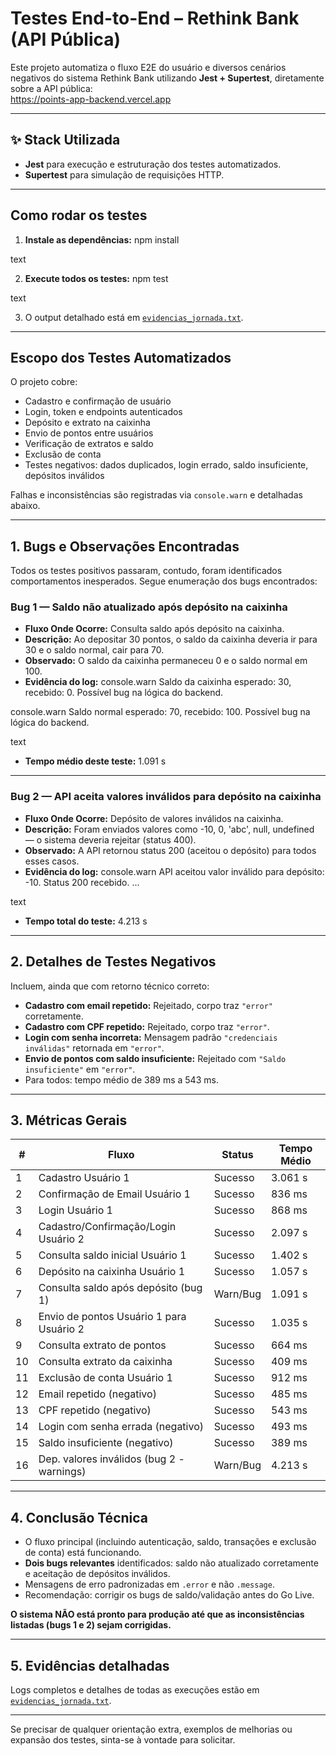 # Testes End-to-End – Rethink Bank (API Pública)

Este projeto automatiza o fluxo E2E do usuário e diversos cenários negativos do sistema Rethink Bank utilizando **Jest + Supertest**, diretamente sobre a API pública:  
https://points-app-backend.vercel.app

---

## ✨ Stack Utilizada

- **Jest** para execução e estruturação dos testes automatizados.
- **Supertest** para simulação de requisições HTTP.

---

## Como rodar os testes

1. **Instale as dependências:**
npm install

text

2. **Execute todos os testes:**
npm test

text

3. O output detalhado está em [`evidencias_jornada.txt`](./evidencias_jornada.txt).

---

## Escopo dos Testes Automatizados

O projeto cobre:

- Cadastro e confirmação de usuário
- Login, token e endpoints autenticados
- Depósito e extrato na caixinha 
- Envio de pontos entre usuários
- Verificação de extratos e saldo
- Exclusão de conta
- Testes negativos: dados duplicados, login errado, saldo insuficiente, depósitos inválidos

Falhas e inconsistências são registradas via `console.warn` e detalhadas abaixo.

---

## 1. Bugs e Observações Encontradas

Todos os testes positivos passaram, contudo, foram identificados comportamentos inesperados. Segue enumeração dos bugs encontrados:

### Bug 1 — Saldo não atualizado após depósito na caixinha

- **Fluxo Onde Ocorre:** Consulta saldo após depósito na caixinha.
- **Descrição:** Ao depositar 30 pontos, o saldo da caixinha deveria ir para 30 e o saldo normal, cair para 70.
- **Observado:** O saldo da caixinha permaneceu 0 e o saldo normal em 100.
- **Evidência do log:**
console.warn
Saldo da caixinha esperado: 30, recebido: 0. Possível bug na lógica do backend.

console.warn
Saldo normal esperado: 70, recebido: 100. Possível bug na lógica do backend.

text
- **Tempo médio deste teste:** 1.091 s

---

### Bug 2 — API aceita valores inválidos para depósito na caixinha

- **Fluxo Onde Ocorre:** Depósito de valores inválidos na caixinha.
- **Descrição:** Foram enviados valores como -10, 0, 'abc', null, undefined — o sistema deveria rejeitar (status 400).
- **Observado:** A API retornou status 200 (aceitou o depósito) para todos esses casos.
- **Evidência do log:**
console.warn
API aceitou valor inválido para depósito: -10. Status 200 recebido.
...

text
- **Tempo total do teste:** 4.213 s

---

## 2. Detalhes de Testes Negativos

Incluem, ainda que com retorno técnico correto:

- **Cadastro com email repetido:** Rejeitado, corpo traz `"error"` corretamente.
- **Cadastro com CPF repetido:** Rejeitado, corpo traz `"error"`.
- **Login com senha incorreta:** Mensagem padrão `"credenciais inválidas"` retornada em `"error"`.
- **Envio de pontos com saldo insuficiente:** Rejeitado com `"Saldo insuficiente"` em `"error"`.
- Para todos: tempo médio de 389 ms a 543 ms.

---

## 3. Métricas Gerais

| #  | Fluxo                                      | Status          | Tempo Médio |
|----|--------------------------------------------|-----------------|-------------|
|  1 | Cadastro Usuário 1                         | Sucesso         | 3.061 s     |
|  2 | Confirmação de Email Usuário 1             | Sucesso         | 836 ms      |
|  3 | Login Usuário 1                            | Sucesso         | 868 ms      |
|  4 | Cadastro/Confirmação/Login Usuário 2       | Sucesso         | 2.097 s     |
|  5 | Consulta saldo inicial Usuário 1           | Sucesso         | 1.402 s     |
|  6 | Depósito na caixinha Usuário 1             | Sucesso         | 1.057 s     |
|  7 | Consulta saldo após depósito (bug 1)       | Warn/Bug        | 1.091 s     |
|  8 | Envio de pontos Usuário 1 para Usuário 2   | Sucesso         | 1.035 s     |
|  9 | Consulta extrato de pontos                 | Sucesso         | 664 ms      |
| 10 | Consulta extrato da caixinha               | Sucesso         | 409 ms      |
| 11 | Exclusão de conta Usuário 1                | Sucesso         | 912 ms      |
| 12 | Email repetido (negativo)                  | Sucesso         | 485 ms      |
| 13 | CPF repetido (negativo)                    | Sucesso         | 543 ms      |
| 14 | Login com senha errada (negativo)          | Sucesso         | 493 ms      |
| 15 | Saldo insuficiente (negativo)              | Sucesso         | 389 ms      |
| 16 | Dep. valores inválidos (bug 2 - warnings)  | Warn/Bug        | 4.213 s     |

---

## 4. Conclusão Técnica

- O fluxo principal (incluindo autenticação, saldo, transações e exclusão de conta) está funcionando.
- **Dois bugs relevantes** identificados: saldo não atualizado corretamente e aceitação de depósitos inválidos.
- Mensagens de erro padronizadas em `.error` e não `.message`.
- Recomendação: corrigir os bugs de saldo/validação antes do Go Live.

**O sistema NÃO está pronto para produção até que as inconsistências listadas (bugs 1 e 2) sejam corrigidas.**

---

## 5. Evidências detalhadas

Logs completos e detalhes de todas as execuções estão em [`evidencias_jornada.txt`](./evidencias_jornada.txt).

---

Se precisar de qualquer orientação extra, exemplos de melhorias ou expansão dos testes, sinta-se à vontade para solicitar.